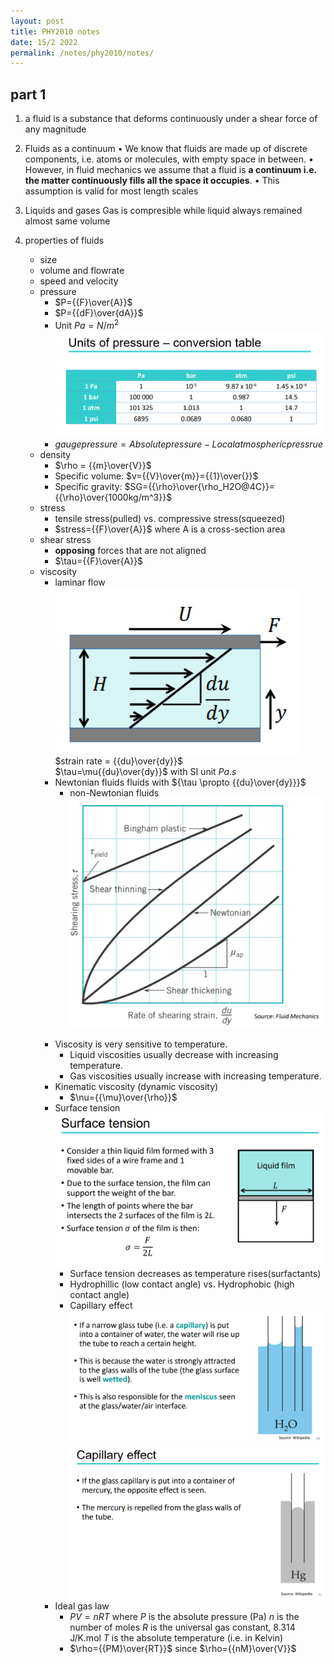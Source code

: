 ```yaml
---
layout: post
title: PHY2010 notes
date: 15/2 2022
permalink: /notes/phy2010/notes/
---
```


## part 1

1. a fluid is a substance that deforms continuously under a shear force of any magnitude

2. Fluids as a continuum
    • We know that fluids are made up of discrete components, i.e. atoms
    or molecules, with empty space in between.
    • However, in fluid mechanics we assume that a fluid is **a continuum i.e. the matter continuously fills all the space it occupies**.
    • This assumption is valid for most length scales

3. Liquids and gases
   Gas is compresible while liquid always remained almost same volume

4. properties of fluids
    - size
    - volume and flowrate
    - speed and velocity
    - pressure
      - $P={{F}\over{A}}$
      - $P={{dF}\over{dA}}$
      - Unit $Pa=N/m^2$
        <br>
      ![units of pressure](Assets/imgs/cha1_1.png)
      - $gauge pressure = Absolute pressure - Local atmospheric pressrue$
    - density
      - $\rho = {{m}\over{V}}$
      - Specific volume: $v={{V}\over{m}}={{1}\over{}}$
      - Specific gravity: $SG={{\rho}\over{\rho_H2O@4C}}={{\rho}\over{1000kg/m^3}}$
    - stress
      - tensile stress(pulled) vs. compressive stress(squeezed)
      - $stress={{F}\over{A}}$ where A is a cross-section area
    - shear stress
      - **opposing** forces that are not aligned
      - $\tau={{F}\over{A}}$
    - viscosity
      - laminar flow
        ![laminar flow](Assets/imgs/cha1_2.png)
        <br>
        $strain rate = {{du}\over{dy}}$
        <br>
        $\tau=\mu{{du}\over{dy}}$ with SI unit $Pa.s$
      - Newtonian fluids
        fluids with ${\tau \propto {{du}\over{dy}}}$
        - non-Newtonian fluids
         ![non-newtonian fluids](Assets/imgs/cha1_3.png)
         <br>
      - Viscosity is very sensitive to temperature.
         - Liquid viscosities usually decrease with increasing temperature.
         - Gas viscosities usually increase with increasing temperature.
      - Kinematic viscosity (dynamic viscosity)
        - $\nu={{\mu}\over{\rho}}$
      - Surface tension
        ![surface tension](Assets/imgs/cha1_4.png)
        - Surface tension decreases as temperature rises(surfactants)
        - Hydrophillic (low contact angle) vs. Hydrophobic (high contact angle)
        - Capillary effect
          ![Capillary effect of glass and water](Assets/imgs/cha1_5.png)
          <br>
          ![Capillary effect with mercury and water](Assets/imgs/cha1_6.png)
      - Ideal gas law
        - $PV=nRT$
          where *P* is the absolute pressure (Pa)
          *n* is the number of moles
          *R* is the universal gas constant, 8.314 J/K.mol
          *T* is the absolute temperature (i.e. in Kelvin)
        - $\rho={{PM}\over{RT}}$ since $\rho={{nM}\over{V}}$